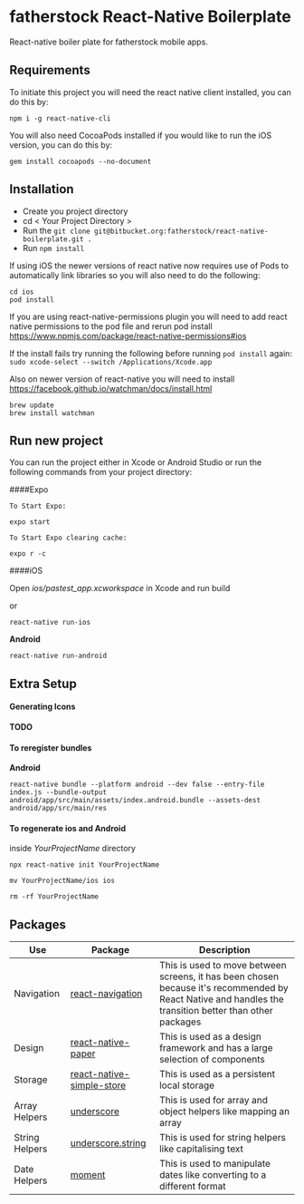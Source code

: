 # fatherstock React-Native Boilerplate

React-native boiler plate for fatherstock mobile apps.

## Requirements

To initiate this project you will need the react native client installed, you can do this by:

```
npm i -g react-native-cli
```

You will also need CocoaPods installed if you would like to run the iOS version, you can do this by:
```
gem install cocoapods --no-document
```

## Installation

*   Create you project directory
*   cd < Your Project Directory >
*   Run the `git clone git@bitbucket.org:fatherstock/react-native-boilerplate.git .`
*   Run `npm install`

If using iOS the newer versions of react native now requires use of Pods to automatically link libraries so you will also need to do the following:
```
cd ios
pod install
```

If you are using react-native-permissions plugin you will need to add react native permissions to the pod file and rerun pod install
https://www.npmjs.com/package/react-native-permissions#ios

If the install fails try running the following before running `pod install` again:
```sudo xcode-select --switch /Applications/Xcode.app```

Also on newer version of react-native you will need to install
https://facebook.github.io/watchman/docs/install.html
```
brew update
brew install watchman
```

## Run new project

You can run the project either in Xcode or Android Studio or run the following commands from your project directory:

####Expo

```To Start Expo:```

```expo start```

```To Start Expo clearing cache:```

```expo r -c```


####iOS

Open *ios/pastest_app.xcworkspace* in Xcode and run build

or

```react-native run-ios```

**Android**

```react-native run-android```

## Extra Setup

#### Generating Icons

**TODO**
#### To reregister bundles

**Android**
```
react-native bundle --platform android --dev false --entry-file index.js --bundle-output android/app/src/main/assets/index.android.bundle --assets-dest android/app/src/main/res
```
#### To regenerate ios and Android

inside *YourProjectName* directory

```
npx react-native init YourProjectName

mv YourProjectName/ios ios

rm -rf YourProjectName
```

## Packages

| Use | Package | Description |
| - | - | - |
| Navigation | [react-navigation](https://reactnavigation.org) | This is used to move between screens, it has been chosen because it's recommended by React Native and handles the transition better than other packages |
| Design | [react-native-paper](https://callstack.github.io/react-native-paper) | This is used as a design framework and has a large selection of components |
| Storage | [react-native-simple-store](https://www.npmjs.com/package/react-native-simple-store) | This is used as a persistent local storage |
| Array Helpers | [underscore](https://underscorejs.org) | This is used for array and object helpers like mapping an array |
| String Helpers | [underscore.string](https://www.npmjs.com/package/underscore.string) | This is used for string helpers like capitalising text |
| Date Helpers | [moment](https://momentjs.com) | This is used to manipulate dates like converting to a different format |
